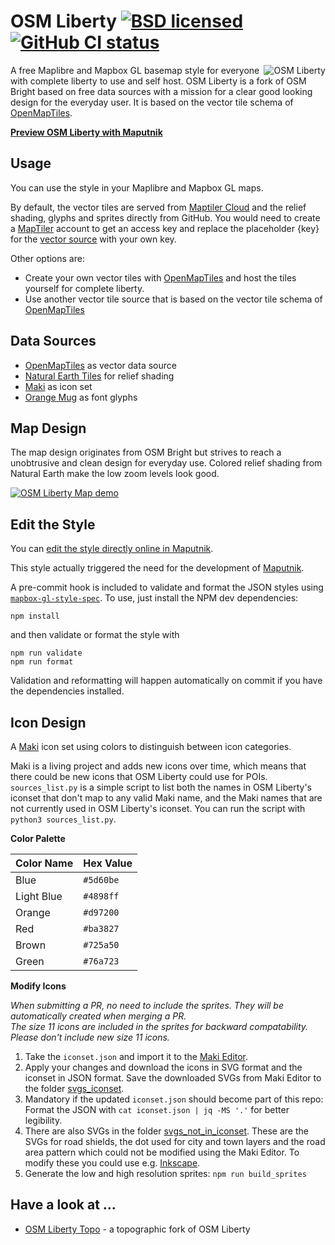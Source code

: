 # OSM Liberty [![BSD licensed](https://img.shields.io/badge/license-BSD-blue.svg)](https://github.com/maputnik/osm-liberty/blob/gh-pages/LICENSE.md) [![GitHub CI status](https://github.com/maputnik/osm-liberty/workflows/CI/badge.svg)](https://github.com/maputnik/osm-liberty/actions?query=workflow%3ACI)

<img align="right" alt="OSM Liberty" src="logo.png" />

A free Maplibre and Mapbox GL basemap style for everyone with complete liberty to use and self host. OSM Liberty is a fork of OSM Bright based on free data sources with a mission for a clear good looking design for the everyday user. It is based on the vector tile schema of [OpenMapTiles](https://github.com/openmaptiles/openmaptiles).

**[Preview OSM Liberty with Maputnik](https://maplibre.org/maputnik/?style=https://maputnik.github.io/osm-liberty/style.json)**

## Usage

You can use the style in your Maplibre and Mapbox GL maps.

By default, the vector tiles are served from [Maptiler Cloud](https://www.maptiler.com/cloud/) and the relief shading, glyphs and sprites directly from GitHub.
You would need to create a [MapTiler](https://www.maptiler.com) account to get an access key and replace the placeholder {key} for the [vector source](https://github.com/maputnik/osm-liberty/blob/gh-pages/style.json#L11) with your own key.

Other options are:
- Create your own vector tiles with [OpenMapTiles](https://github.com/openmaptiles/openmaptiles) and host the tiles yourself for complete liberty.
- Use another vector tile source that is based on the vector tile schema of [OpenMapTiles](https://github.com/openmaptiles/openmaptiles) 

## Data Sources

- [OpenMapTiles](http://openmaptiles.org/) as vector data source
- [Natural Earth Tiles](https://klokantech.github.io/naturalearthtiles/) for relief shading
- [Maki](https://www.mapbox.com/maki-icons/) as icon set
- [Orange Mug](https://github.com/orangemug/font-glyphs) as font glyphs

## Map Design

The map design originates from OSM Bright but strives to reach a unobtrusive and clean design for everyday use.
Colored relief shading from Natural Earth make the low zoom levels look good.

[![OSM Liberty Map demo](demo/zoom.gif)](https://maputnik.github.io/osm-liberty/)

## Edit the Style

You can [edit the style directly online in Maputnik](https://maplibre.org/maputnik?style=https://maputnik.github.io/osm-liberty/style.json).

This style actually triggered the need for the development of [Maputnik](https://github.com/maplibre/maputnik).

A pre-commit hook is included to validate and format the JSON styles using
[`mapbox-gl-style-spec`](https://www.npmjs.com/package/@mapbox/mapbox-gl-style-spec).
To use, just install the NPM dev dependencies:
```
npm install
```
and then validate or format the style with
```
npm run validate
npm run format
```

Validation and reformatting will happen automatically on commit if you have the
dependencies installed.

## Icon Design

A [Maki](https://github.com/mapbox/maki) icon set using colors to distinguish between icon categories.

Maki is a living project and adds new icons over time, which means that there
could be new icons that OSM Liberty could use for POIs. `sources_list.py` is a
simple script to list both the names in OSM Liberty's iconset that don't map to
any valid Maki name, and the Maki names that are not currently used in OSM
Liberty's iconset. You can run the script with `python3 sources_list.py`.

**Color Palette**

Color Name   | Hex Value
-------------|----------
Blue         | `#5d60be`
Light Blue   | `#4898ff`
Orange       | `#d97200`
Red          | `#ba3827`
Brown        | `#725a50`
Green        | `#76a723`

**Modify Icons**

_When submitting a PR, no need to include the sprites. They will be automatically created when merging a PR.<br>
The size 11 icons are included in the sprites for backward compatability. Please don't include new size 11 icons._

1. Take the `iconset.json` and import it to the [Maki Editor](https://www.mapbox.com/maki-icons/editor/).
2. Apply your changes and download the icons in SVG format and the iconset in JSON format.
Save the downloaded SVGs from Maki Editor to the folder [svgs_iconset](https://github.com/maputnik/osm-liberty/tree/gh-pages/svgs/svgs_iconset).
3. Mandatory if the updated `iconset.json` should become part of this repo: Format the JSON with `cat iconset.json | jq -MS '.'` for better legibility.
4. There are also SVGs in the folder [svgs_not_in_iconset](https://github.com/maputnik/osm-liberty/tree/gh-pages/svgs/svgs_not_in_iconset).
These are the SVGs for road shields, the dot used for city and town layers and the road area pattern which could not be modified using the Maki Editor. To modify these you could use e.g. [Inkscape](https://inkscape.org).
5. Generate the low and high resolution sprites: `npm run build_sprites`

## Have a look at ...

- [OSM Liberty Topo](https://github.com/nst-guide/osm-liberty-topo) - a topographic fork of OSM Liberty
